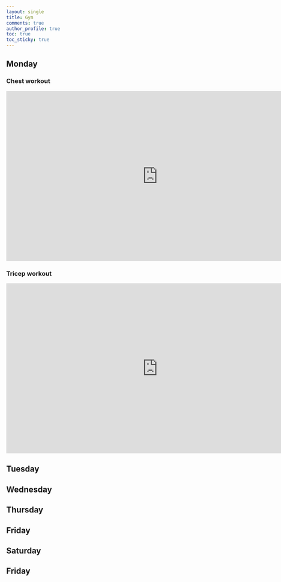 ```yaml
---
layout: single
title: Gym
comments: true
author_profile: true
toc: true
toc_sticky: true
---
```


## Monday

### Chest workout

<iframe
  width="806"
  height="453"
  src="https://www.youtube.com/embed/89e518dl4I8"
  frameborder="0"
  allow="accelerometer; autoplay; encrypted-media; gyroscope; picture-in-picture"
  allowfullscreen>
</iframe>

### Tricep workout

<iframe
  width="806"
  height="453"
  src="https://www.youtube.com/embed/tMyFe-IL7Ks"
  frameborder="0"
  allow="accelerometer; autoplay; encrypted-media; gyroscope; picture-in-picture"
  allowfullscreen>
</iframe>

## Tuesday

## Wednesday

## Thursday

## Friday

## Saturday

## Friday
